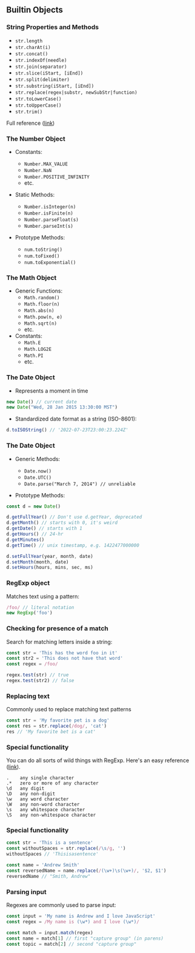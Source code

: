 ## Builtin Objects

### String Properties and Methods

  - `str.length`
  - `str.charAt(i)`
  - `str.concat()`
  - `str.indexOf(needle)`
  - `str.join(separator)`
  - `str.slice(iStart, [iEnd])`
  - `str.split(delimiter)`
  - `str.substring(iStart, [iEnd])`
  - `str.replace(regex|substr, newSubStr|function)`
  - `str.toLowerCase()`
  - `str.toUpperCase()`
  - `str.trim()`
    
Full reference ([link](https://developer.mozilla.org/en-US/docs/Web/JavaScript/Reference/Global_Objects/String))

### The Number Object

  * Constants:
    - `Number.MAX_VALUE`
    - `Number.NaN`
    - `Number.POSITIVE_INFINITY`
    - etc.

  * Static Methods:
    - `Number.isInteger(n)`
    - `Number.isFinite(n)`
    - `Number.parseFloat(s)`
    - `Number.parseInt(s)`

  * Prototype Methods:
    - `num.toString()`
    - `num.toFixed()`
    - `num.toExponential()`

### The Math Object

  * Generic Functions:
    - `Math.random()` 
    - `Math.floor(n)`
    - `Math.abs(n)`
    - `Math.pow(n, e)`
    - `Math.sqrt(n)`
    - etc.
  * Constants:
    - `Math.E`
    - `Math.LOG2E`
    - `Math.PI`
    - etc.

### The Date Object

  - Represents a moment in time

```javascript
new Date() // current date
new Date("Wed, 28 Jan 2015 13:30:00 MST")
```

  - Standardized date format as a string (ISO-8601):

```javascript
d.toISOString() // '2022-07-23T23:00:23.224Z'
```

### The Date Object

  * Generic Methods:
    - `Date.now()`
    - `Date.UTC()`
    - `Date.parse("March 7, 2014") // unreliable`

  * Prototype Methods:

```javascript
const d = new Date()

d.getFullYear() // Don't use d.getYear, deprecated
d.getMonth() // starts with 0, it's weird
d.getDate() // starts with 1
d.getHours() // 24-hr
d.getMinutes()
d.getTime() // unix timestamp, e.g. 1422477000000

d.setFullYear(year, month, date)
d.setMonth(month, date)
d.setHours(hours, mins, sec, ms)
```

### RegExp object

Matches text using a pattern:

```javascript
/foo/ // literal notation
new RegExp('foo') 
```

### Checking for presence of a match

Search for matching letters inside a string:

```javascript
const str = 'This has the word foo in it'
const str2 = 'This does not have that word'
const regex = /foo/

regex.test(str) // true
regex.test(str2) // false
```

### Replacing text

Commonly used to replace matching text patterns

```javascript
const str = 'My favorite pet is a dog'
const res = str.replace(/dog/, 'cat')
res // 'My favorite bet is a cat'
```

### Special functionality

You can do all sorts of wild things with RegExp. Here's an easy reference ([link](https://rubular.com/)).

```
.    any single character
.*   zero or more of any character
\d   any digit
\D   any non-digit
\w   any word character
\W   any non-word character
\s   any whitespace character
\S   any non-whitespace character
```

### Special functionality

```javascript
const str = 'This is a sentence'
const withoutSpaces = str.replace(/\s/g, '')
withoutSpaces // 'Thisisasentence'

const name = 'Andrew Smith'
const reversedName = name.replace(/(\w+)\s(\w+)/, '$2, $1')
reversedName // "Smith, Andrew"
```

### Parsing input

Regexes are commonly used to parse input:

```javascript
const input = 'My name is Andrew and I love JavaScript'
const regex = /My name is (\w*) and I love (\w*)/

const match = input.match(regex)
const name = match[1] // first "capture group" (in parens)
const topic = match[2] // second "capture group"
```
